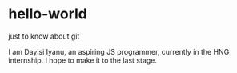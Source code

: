 # hello-world
just to know about git

I am Dayisi Iyanu, an aspiring JS programmer, currently in the HNG internship. I hope to make it to the last stage.
